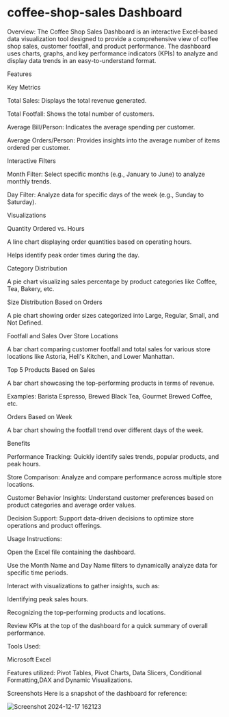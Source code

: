 # coffee-shop-sales Dashboard

Overview:
The Coffee Shop Sales Dashboard is an interactive Excel-based data visualization tool designed to provide a comprehensive view of coffee shop sales, customer footfall, and product performance. The dashboard uses charts, graphs, and key performance indicators (KPIs) to analyze and display data trends in an easy-to-understand format.

Features

Key Metrics

Total Sales: Displays the total revenue generated.   

Total Footfall: Shows the total number of customers.

Average Bill/Person: Indicates the average spending per customer.

Average Orders/Person: Provides insights into the average number of items ordered per customer.

Interactive Filters

Month Filter: Select specific months (e.g., January to June) to analyze monthly trends.

Day Filter: Analyze data for specific days of the week (e.g., Sunday to Saturday).



Visualizations

Quantity Ordered vs. Hours

A line chart displaying order quantities based on operating hours.

Helps identify peak order times during the day.

Category Distribution

A pie chart visualizing sales percentage by product categories like Coffee, Tea, Bakery, etc.

Size Distribution Based on Orders

A pie chart showing order sizes categorized into Large, Regular, Small, and Not Defined.

Footfall and Sales Over Store Locations

A bar chart comparing customer footfall and total sales for various store locations like Astoria, Hell's Kitchen, and Lower Manhattan.

Top 5 Products Based on Sales

A bar chart showcasing the top-performing products in terms of revenue.

Examples: Barista Espresso, Brewed Black Tea, Gourmet Brewed Coffee, etc.

Orders Based on Week

A bar chart showing the footfall trend over different days of the week.



Benefits

Performance Tracking: Quickly identify sales trends, popular products, and peak hours.

Store Comparison: Analyze and compare performance across multiple store locations.

Customer Behavior Insights: Understand customer preferences based on product categories and average order values.

Decision Support: Support data-driven decisions to optimize store operations and product offerings.



Usage Instructions:

Open the Excel file containing the dashboard.

Use the Month Name and Day Name filters to dynamically analyze data for specific time periods.

Interact with visualizations to gather insights, such as:

  Identifying peak sales hours.
  
  Recognizing the top-performing products and locations.
  
Review KPIs at the top of the dashboard for a quick summary of overall performance.



Tools Used:

Microsoft Excel

Features utilized: Pivot Tables, Pivot Charts, Data Slicers, Conditional Formatting,DAX and Dynamic Visualizations.



Screenshots
Here is a snapshot of the dashboard for reference:

![Screenshot 2024-12-17 162123](https://github.com/user-attachments/assets/aabd1082-836a-45aa-ba6b-3ba610daf33f)


